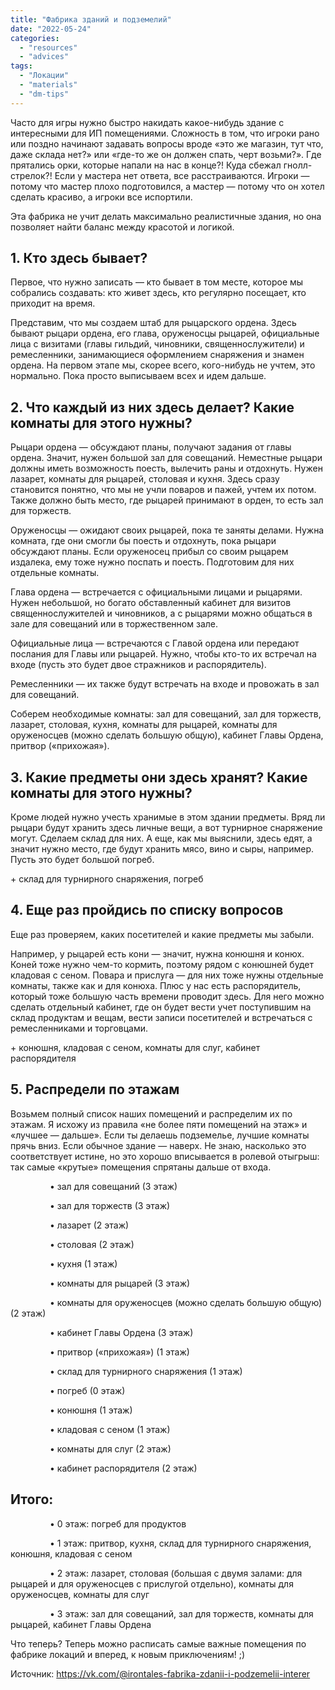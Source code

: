```yaml
---
title: "Фабрика зданий и подземелий"
date: "2022-05-24"
categories: 
  - "resources"
  - "advices"
tags: 
  - "Локации"
  - "materials"
  - "dm-tips"
---
```


Часто для игры нужно быстро накидать какое-нибудь здание с интересными для ИП помещениями. Сложность в том, что игроки рано или поздно начинают задавать вопросы вроде «это же магазин, тут что, даже склада нет?» или «где-то же он должен спать, черт возьми?». Где прятались орки, которые напали на нас в конце?! Куда сбежал гнолл-стрелок?! Если у мастера нет ответа, все расстраиваются. Игроки — потому что мастер плохо подготовился, а мастер — потому что он хотел сделать красиво, а игроки все испортили.

Эта фабрика не учит делать максимально реалистичные здания, но она позволяет найти баланс между красотой и логикой.

## 1\. Кто здесь бывает?

Первое, что нужно записать — кто бывает в том месте, которое мы собрались создавать: кто живет здесь, кто регулярно посещает, кто приходит на время.

Представим, что мы создаем штаб для рыцарского ордена. Здесь бывают рыцари ордена, его глава, оруженосцы рыцарей, официальные лица с визитами (главы гильдий, чиновники, священнослужители) и ремесленники, занимающиеся оформлением снаряжения и знамен ордена. На первом этапе мы, скорее всего, кого-нибудь не учтем, это нормально. Пока просто выписываем всех и идем дальше.

## 2\. Что каждый из них здесь делает? Какие комнаты для этого нужны?

Рыцари ордена — обсуждают планы, получают задания от главы ордена. Значит, нужен большой зал для совещаний. Неместные рыцари должны иметь возможность поесть, вылечить раны и отдохнуть. Нужен лазарет, комнаты для рыцарей, столовая и кухня. Здесь сразу становится понятно, что мы не учли поваров и пажей, учтем их потом. Также должно быть место, где рыцарей принимают в орден, то есть зал для торжеств.

Оруженосцы — ожидают своих рыцарей, пока те заняты делами. Нужна комната, где они смогли бы поесть и отдохнуть, пока рыцари обсуждают планы. Если оруженосец прибыл со своим рыцарем издалека, ему тоже нужно поспать и поесть. Подготовим для них отдельные комнаты.

Глава ордена — встречается с официальными лицами и рыцарями. Нужен небольшой, но богато обставленный кабинет для визитов священнослужителей и чиновников, а с рыцарями можно общаться в зале для совещаний или в торжественном зале.

Официальные лица — встречаются с Главой ордена или передают послания для Главы или рыцарей. Нужно, чтобы кто-то их встречал на входе (пусть это будет двое стражников и распорядитель).

Ремесленники — их также будут встречать на входе и провожать в зал для совещаний.

Соберем необходимые комнаты: зал для совещаний, зал для торжеств, лазарет, столовая, кухня, комнаты для рыцарей, комнаты для оруженосцев (можно сделать большую общую), кабинет Главы Ордена, притвор («прихожая»).

## 3\. Какие предметы они здесь хранят? Какие комнаты для этого нужны?

Кроме людей нужно учесть хранимые в этом здании предметы. Вряд ли рыцари будут хранить здесь личные вещи, а вот турнирное снаряжение могут. Сделаем склад для них. А еще, как мы выяснили, здесь едят, а значит нужно место, где будут хранить мясо, вино и сыры, например. Пусть это будет большой погреб.

\+ склад для турнирного снаряжения, погреб

## 4\. Еще раз пройдись по списку вопросов

Еще раз проверяем, каких посетителей и какие предметы мы забыли.

Например, у рыцарей есть кони — значит, нужна конюшня и конюх. Коней тоже нужно чем-то кормить, поэтому рядом с конюшней будет кладовая с сеном. Повара и прислуга — для них тоже нужны отдельные комнаты, также как и для конюха. Плюс у нас есть распорядитель, который тоже большую часть времени проводит здесь. Для него можно сделать отдельный кабинет, где он будет вести учет поступившим на склад продуктам и вещам, вести записи посетителей и встречаться с ремесленниками и торговцами.

\+ конюшня, кладовая с сеном, комнаты для слуг, кабинет распорядителя

## 5\. Распредели по этажам

Возьмем полный список наших помещений и распределим их по этажам. Я исхожу из правила «не более пяти помещений на этаж» и «лучшее — дальше». Если ты делаешь подземелье, лучшие комнаты прячь вниз. Если обычное здание — наверх. Не знаю, насколько это соответствует истине, но это хорошо вписывается в ролевой отыгрыш: так самые «крутые» помещения спрятаны дальше от входа.

                • зал для совещаний (3 этаж)

                • зал для торжеств (3 этаж)

                • лазарет (2 этаж)

                • столовая (2 этаж)

                • кухня (1 этаж)

                • комнаты для рыцарей (3 этаж)

                • комнаты для оруженосцев (можно сделать большую общую) (2 этаж)

                • кабинет Главы Ордена (3 этаж)

                • притвор («прихожая») (1 этаж)

                • склад для турнирного снаряжения (1 этаж)

                • погреб (0 этаж)

                • конюшня (1 этаж)

                • кладовая с сеном (1 этаж)

                • комнаты для слуг (2 этаж)

                • кабинет распорядителя (2 этаж)

## Итого:

                • 0 этаж: погреб для продуктов

                • 1 этаж: притвор, кухня, склад для турнирного снаряжения, конюшня, кладовая с сеном

                • 2 этаж: лазарет, столовая (большая с двумя залами: для рыцарей и для оруженосцев с прислугой отдельно), комнаты для оруженосцев, комнаты для слуг

                • 3 этаж: зал для совещаний, зал для торжеств, комнаты для рыцарей, кабинет Главы Ордена

Что теперь? Теперь можно расписать самые важные помещения по фабрике локаций и вперед, к новым приключениям! ;)

Источник: <https://vk.com/@irontales-fabrika-zdanii-i-podzemelii-interer>
